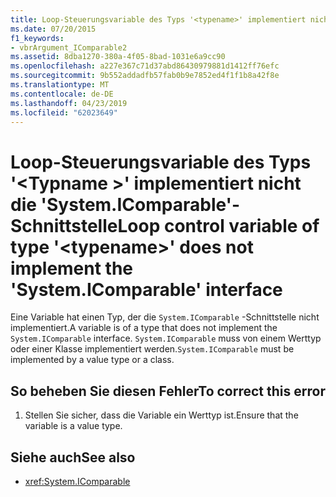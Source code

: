 ```yaml
---
title: Loop-Steuerungsvariable des Typs '<typename>' implementiert nicht die 'System.IComparable'-Schnittstelle
ms.date: 07/20/2015
f1_keywords:
- vbrArgument_IComparable2
ms.assetid: 8dba1270-380a-4f05-8bad-1031e6a9cc90
ms.openlocfilehash: a227e367c71d37abd86430979881d1412ff76efc
ms.sourcegitcommit: 9b552addadfb57fab0b9e7852ed4f1f1b8a42f8e
ms.translationtype: MT
ms.contentlocale: de-DE
ms.lasthandoff: 04/23/2019
ms.locfileid: "62023649"
---
```

# <a name="loop-control-variable-of-type-typename-does-not-implement-the-systemicomparable-interface"></a><span data-ttu-id="bd5a3-102">Loop-Steuerungsvariable des Typs '\<Typname >' implementiert nicht die 'System.IComparable'-Schnittstelle</span><span class="sxs-lookup"><span data-stu-id="bd5a3-102">Loop control variable of type '\<typename>' does not implement the 'System.IComparable' interface</span></span>
<span data-ttu-id="bd5a3-103">Eine Variable hat einen Typ, der die `System.IComparable` -Schnittstelle nicht implementiert.</span><span class="sxs-lookup"><span data-stu-id="bd5a3-103">A variable is of a type that does not implement the `System.IComparable` interface.</span></span> <span data-ttu-id="bd5a3-104">`System.IComparable` muss von einem Werttyp oder einer Klasse implementiert werden.</span><span class="sxs-lookup"><span data-stu-id="bd5a3-104">`System.IComparable` must be implemented by a value type or a class.</span></span>  
  
## <a name="to-correct-this-error"></a><span data-ttu-id="bd5a3-105">So beheben Sie diesen Fehler</span><span class="sxs-lookup"><span data-stu-id="bd5a3-105">To correct this error</span></span>  
  
1. <span data-ttu-id="bd5a3-106">Stellen Sie sicher, dass die Variable ein Werttyp ist.</span><span class="sxs-lookup"><span data-stu-id="bd5a3-106">Ensure that the variable is a value type.</span></span>  
  
## <a name="see-also"></a><span data-ttu-id="bd5a3-107">Siehe auch</span><span class="sxs-lookup"><span data-stu-id="bd5a3-107">See also</span></span>

- <xref:System.IComparable>
